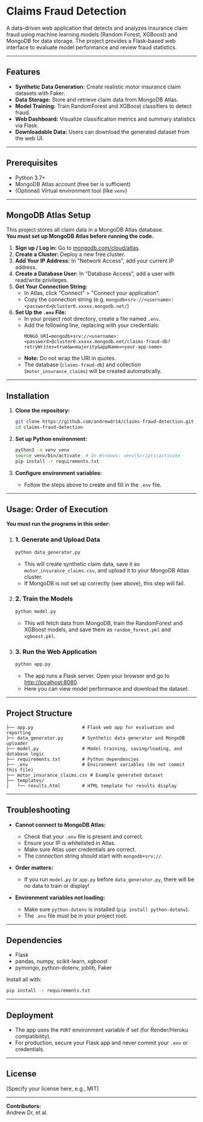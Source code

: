 # Claims Fraud Detection

A data-driven web application that detects and analyzes insurance claim fraud using machine learning models (Random Forest, XGBoost) and MongoDB for data storage. The project provides a Flask-based web interface to evaluate model performance and review fraud statistics.

---

## Features

- **Synthetic Data Generation:** Create realistic motor insurance claim datasets with Faker.
- **Data Storage:** Store and retrieve claim data from MongoDB Atlas.
- **Model Training:** Train RandomForest and XGBoost classifiers to detect fraud.
- **Web Dashboard:** Visualize classification metrics and summary statistics via Flask.
- **Downloadable Data:** Users can download the generated dataset from the web UI.

---

## Prerequisites

- Python 3.7+
- MongoDB Atlas account (free tier is sufficient)
- (Optional) Virtual environment tool (like `venv`)

---

## MongoDB Atlas Setup

This project stores all claim data in a MongoDB Atlas database.  
**You must set up MongoDB Atlas before running the code.**

1. **Sign up / Log in:** Go to [mongodb.com/cloud/atlas](https://www.mongodb.com/cloud/atlas).
2. **Create a Cluster:** Deploy a new free cluster.
3. **Add Your IP Address:** In "Network Access", add your current IP address.
4. **Create a Database User:** In "Database Access", add a user with read/write privileges.
5. **Get Your Connection String:**
    - In Atlas, click "Connect" > "Connect your application".
    - Copy the connection string (e.g. `mongodb+srv://<username>:<password>@cluster0.xxxxx.mongodb.net/`)
6. **Set Up the `.env` File:**
    - In your project root directory, create a file named `.env`.
    - Add the following line, replacing with your credentials:
      ```
      MONGO_URI=mongodb+srv://<username>:<password>@cluster0.xxxxx.mongodb.net/claims-fraud-db?retryWrites=true&w=majority&appName=<your-app-name>
      ```
    - **Note:** Do not wrap the URI in quotes.  
    - The database (`claims-fraud-db`) and collection (`motor_insurance_claims`) will be created automatically.

---

## Installation

1. **Clone the repository:**

    ```bash
    git clone https://github.com/andrewdr14/claims-fraud-detection.git
    cd claims-fraud-detection
    ```

2. **Set up Python environment:**

    ```bash
    python3 -m venv venv
    source venv/bin/activate  # On Windows: venv\Scripts\activate
    pip install -r requirements.txt
    ```

3. **Configure environment variables:**
    - Follow the steps above to create and fill in the `.env` file.

---

## Usage: Order of Execution

**You must run the programs in this order:**

1. ### 1. Generate and Upload Data

    ```bash
    python data_generator.py
    ```

    - This will create synthetic claim data, save it as `motor_insurance_claims.csv`, and upload it to your MongoDB Atlas cluster.
    - If MongoDB is not set up correctly (see above), this step will fail.

2. ### 2. Train the Models

    ```bash
    python model.py
    ```

    - This will fetch data from MongoDB, train the RandomForest and XGBoost models, and save them as `random_forest.pkl` and `xgboost.pkl`.

3. ### 3. Run the Web Application

    ```bash
    python app.py
    ```

    - The app runs a Flask server. Open your browser and go to [http://localhost:8080](http://localhost:8080).
    - Here you can view model performance and download the dataset.

---

## Project Structure

```
├── app.py                  # Flask web app for evaluation and reporting
├── data_generator.py       # Synthetic data generator and MongoDB uploader
├── model.py                # Model training, saving/loading, and database logic
├── requirements.txt        # Python dependencies
├── .env                    # Environment variables (do not commit this file)
├── motor_insurance_claims.csv # Example generated dataset
├── templates/
│   └── results.html        # HTML template for results display
```

---

## Troubleshooting

- **Cannot connect to MongoDB Atlas:**  
  - Check that your `.env` file is present and correct.
  - Ensure your IP is whitelisted in Atlas.
  - Make sure Atlas user credentials are correct.
  - The connection string should start with `mongodb+srv://`.

- **Order matters:**  
  - If you run `model.py` or `app.py` before `data_generator.py`, there will be no data to train or display!

- **Environment variables not loading:**  
  - Make sure `python-dotenv` is installed (`pip install python-dotenv`).
  - The `.env` file must be in your project root.

---

## Dependencies

- Flask
- pandas, numpy, scikit-learn, xgboost
- pymongo, python-dotenv, joblib, Faker

Install all with:

```bash
pip install -r requirements.txt
```

---

## Deployment

- The app uses the `PORT` environment variable if set (for Render/Heroku compatibility).
- For production, secure your Flask app and never commit your `.env` or credentials.

---

## License

[Specify your license here, e.g., MIT]

---

**Contributors:**  
Andrew Dr, et al.
